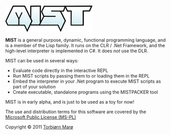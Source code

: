 ![MIST](https://github.com/tormaroe/mist/blob/master/gfx/logo.png?raw=true)

**MIST** is a general purpose, dynamic, functional programming language, and is a member of the Lisp family. It runs on the CLR / .Net Framework, and the high-level interpreter is implemented in C#. It does *not* use the DLR.

MIST can be used in several ways:

* Evaluate code directly in the interactive REPL
* Run MIST scripts by passing them to or loading them in the REPL
* Embed the interpreter in your .Net program to execute MIST scripts as part of your solution
* Create executable, standalone programs using the MISTPACKER tool

MIST is in early alpha, and is just to be used as a toy for now!

The use and distribution terms for this software are covered by the [Microsoft Public License (MS-PL)](http://www.opensource.org/licenses/MS-PL) 

Copyright &copy; 2011 [Torbj&oslash;rn Mar&oslash;](http://twitter.com/tormaroe)
